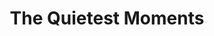 ---
layout: product
id: 2062558101566
title: The Quietest Moments
body_html: >-
  <p>Taken on Grouse Mountain in 2016.</p>

  <p>While on a snowshoe hike up through the Dam Mountain trail, we stopped at a ridge that overlooked this incredible valley and mountain in the distance.</p>

  <p> </p>
vendor: Connell McCarthy
product_type: Photo Print
created_at: 2019-03-17T13:30:37-04:00
handle: the-quietest-moments
updated_at: 2022-01-18T10:42:43-05:00
published_at: 2018-08-22T19:38:24-04:00
template_suffix: ""
status: active
published_scope: global
tags: Batch 03, mountain, mountains, Print, snow, winter
admin_graphql_api_id: gid://shopify/Product/2062558101566
variants:
  - id: 39577243320382
    product_id: 2062558101566
    title: 8x10” / Full Colour
    price: "35.00"
    sku: CM-PP-B3-08-XXS-FC
    position: 1
    inventory_policy: deny
    compare_at_price: null
    fulfillment_service: manual
    inventory_management: null
    option1: 8x10”
    option2: Full Colour
    option3: null
    created_at: 2021-09-01T15:28:47-04:00
    updated_at: 2021-09-01T15:29:31-04:00
    taxable: true
    barcode: ""
    grams: 208
    image_id: 6301832347710
    weight: 0.208
    weight_unit: kg
    inventory_item_id: 41671683997758
    inventory_quantity: 0
    old_inventory_quantity: 0
    requires_shipping: true
    admin_graphql_api_id: gid://shopify/ProductVariant/39577243320382
  - id: 39577243353150
    product_id: 2062558101566
    title: 8x10” / Black & White
    price: "35.00"
    sku: CM-PP-B3-08-XXS-BW
    position: 2
    inventory_policy: deny
    compare_at_price: null
    fulfillment_service: manual
    inventory_management: null
    option1: 8x10”
    option2: Black & White
    option3: null
    created_at: 2021-09-01T15:28:47-04:00
    updated_at: 2021-09-01T15:29:31-04:00
    taxable: true
    barcode: ""
    grams: 208
    image_id: 6301832282174
    weight: 0.208
    weight_unit: kg
    inventory_item_id: 41671684030526
    inventory_quantity: 0
    old_inventory_quantity: 0
    requires_shipping: true
    admin_graphql_api_id: gid://shopify/ProductVariant/39577243353150
  - id: 39577243385918
    product_id: 2062558101566
    title: 8.5x11” / Full Colour
    price: "35.00"
    sku: CM-PP-B3-08-XS-FC
    position: 3
    inventory_policy: deny
    compare_at_price: null
    fulfillment_service: manual
    inventory_management: null
    option1: 8.5x11”
    option2: Full Colour
    option3: null
    created_at: 2021-09-01T15:28:47-04:00
    updated_at: 2021-09-01T15:29:31-04:00
    taxable: true
    barcode: ""
    grams: 208
    image_id: 6301832347710
    weight: 0.208
    weight_unit: kg
    inventory_item_id: 41671684063294
    inventory_quantity: 0
    old_inventory_quantity: 0
    requires_shipping: true
    admin_graphql_api_id: gid://shopify/ProductVariant/39577243385918
  - id: 39577243418686
    product_id: 2062558101566
    title: 8.5x11” / Black & White
    price: "35.00"
    sku: CM-PP-B3-08-XS-BW
    position: 4
    inventory_policy: deny
    compare_at_price: null
    fulfillment_service: manual
    inventory_management: null
    option1: 8.5x11”
    option2: Black & White
    option3: null
    created_at: 2021-09-01T15:28:47-04:00
    updated_at: 2021-09-01T15:29:31-04:00
    taxable: true
    barcode: ""
    grams: 208
    image_id: 6301832282174
    weight: 0.208
    weight_unit: kg
    inventory_item_id: 41671684096062
    inventory_quantity: 0
    old_inventory_quantity: 0
    requires_shipping: true
    admin_graphql_api_id: gid://shopify/ProductVariant/39577243418686
  - id: 39577243451454
    product_id: 2062558101566
    title: 13x19” / Full Colour
    price: "40.00"
    sku: CM-PP-B3-08-S-FC
    position: 5
    inventory_policy: deny
    compare_at_price: null
    fulfillment_service: manual
    inventory_management: null
    option1: 13x19”
    option2: Full Colour
    option3: null
    created_at: 2021-09-01T15:28:47-04:00
    updated_at: 2021-09-01T15:29:31-04:00
    taxable: true
    barcode: ""
    grams: 208
    image_id: 6301832347710
    weight: 0.208
    weight_unit: kg
    inventory_item_id: 41671684128830
    inventory_quantity: 0
    old_inventory_quantity: 0
    requires_shipping: true
    admin_graphql_api_id: gid://shopify/ProductVariant/39577243451454
  - id: 39577243516990
    product_id: 2062558101566
    title: 13x19” / Black & White
    price: "40.00"
    sku: CM-PP-B3-08-S-BW
    position: 6
    inventory_policy: deny
    compare_at_price: null
    fulfillment_service: manual
    inventory_management: null
    option1: 13x19”
    option2: Black & White
    option3: null
    created_at: 2021-09-01T15:28:47-04:00
    updated_at: 2021-09-01T15:29:31-04:00
    taxable: true
    barcode: ""
    grams: 208
    image_id: 6301832282174
    weight: 0.208
    weight_unit: kg
    inventory_item_id: 41671684161598
    inventory_quantity: 0
    old_inventory_quantity: 0
    requires_shipping: true
    admin_graphql_api_id: gid://shopify/ProductVariant/39577243516990
  - id: 39577243582526
    product_id: 2062558101566
    title: 16x20” / Full Colour
    price: "50.00"
    sku: CM-PP-B3-08-M-FC
    position: 7
    inventory_policy: deny
    compare_at_price: null
    fulfillment_service: manual
    inventory_management: null
    option1: 16x20”
    option2: Full Colour
    option3: null
    created_at: 2021-09-01T15:28:47-04:00
    updated_at: 2021-09-01T15:29:31-04:00
    taxable: true
    barcode: ""
    grams: 208
    image_id: 6301832347710
    weight: 0.208
    weight_unit: kg
    inventory_item_id: 41671684194366
    inventory_quantity: 0
    old_inventory_quantity: 0
    requires_shipping: true
    admin_graphql_api_id: gid://shopify/ProductVariant/39577243582526
  - id: 39577243648062
    product_id: 2062558101566
    title: 16x20” / Black & White
    price: "50.00"
    sku: CM-PP-B3-08-M-BW
    position: 8
    inventory_policy: deny
    compare_at_price: null
    fulfillment_service: manual
    inventory_management: null
    option1: 16x20”
    option2: Black & White
    option3: null
    created_at: 2021-09-01T15:28:47-04:00
    updated_at: 2021-09-01T15:29:31-04:00
    taxable: true
    barcode: ""
    grams: 208
    image_id: 6301832282174
    weight: 0.208
    weight_unit: kg
    inventory_item_id: 41671684227134
    inventory_quantity: 0
    old_inventory_quantity: 0
    requires_shipping: true
    admin_graphql_api_id: gid://shopify/ProductVariant/39577243648062
  - id: 39577243713598
    product_id: 2062558101566
    title: 20x24” / Full Colour
    price: "60.00"
    sku: CM-PP-B3-08-L-FC
    position: 9
    inventory_policy: deny
    compare_at_price: null
    fulfillment_service: manual
    inventory_management: null
    option1: 20x24”
    option2: Full Colour
    option3: null
    created_at: 2021-09-01T15:28:47-04:00
    updated_at: 2021-09-01T15:29:31-04:00
    taxable: true
    barcode: ""
    grams: 208
    image_id: 6301832347710
    weight: 0.208
    weight_unit: kg
    inventory_item_id: 41671684259902
    inventory_quantity: 0
    old_inventory_quantity: 0
    requires_shipping: true
    admin_graphql_api_id: gid://shopify/ProductVariant/39577243713598
  - id: 39577243779134
    product_id: 2062558101566
    title: 20x24” / Black & White
    price: "60.00"
    sku: CM-PP-B3-08-L-BW
    position: 10
    inventory_policy: deny
    compare_at_price: null
    fulfillment_service: manual
    inventory_management: null
    option1: 20x24”
    option2: Black & White
    option3: null
    created_at: 2021-09-01T15:28:47-04:00
    updated_at: 2021-09-01T15:29:31-04:00
    taxable: true
    barcode: ""
    grams: 208
    image_id: 6301832282174
    weight: 0.208
    weight_unit: kg
    inventory_item_id: 41671684292670
    inventory_quantity: 0
    old_inventory_quantity: 0
    requires_shipping: true
    admin_graphql_api_id: gid://shopify/ProductVariant/39577243779134
  - id: 39577243844670
    product_id: 2062558101566
    title: 20x30” / Full Colour
    price: "70.00"
    sku: CM-PP-B3-08-XL-FC
    position: 11
    inventory_policy: deny
    compare_at_price: null
    fulfillment_service: manual
    inventory_management: null
    option1: 20x30”
    option2: Full Colour
    option3: null
    created_at: 2021-09-01T15:28:47-04:00
    updated_at: 2021-09-01T15:29:31-04:00
    taxable: true
    barcode: ""
    grams: 208
    image_id: 6301832347710
    weight: 0.208
    weight_unit: kg
    inventory_item_id: 41671684325438
    inventory_quantity: 0
    old_inventory_quantity: 0
    requires_shipping: true
    admin_graphql_api_id: gid://shopify/ProductVariant/39577243844670
  - id: 39577243877438
    product_id: 2062558101566
    title: 20x30” / Black & White
    price: "70.00"
    sku: CM-PP-B3-08-XL-BW
    position: 12
    inventory_policy: deny
    compare_at_price: null
    fulfillment_service: manual
    inventory_management: null
    option1: 20x30”
    option2: Black & White
    option3: null
    created_at: 2021-09-01T15:28:47-04:00
    updated_at: 2021-09-01T15:29:31-04:00
    taxable: true
    barcode: ""
    grams: 208
    image_id: 6301832282174
    weight: 0.208
    weight_unit: kg
    inventory_item_id: 41671684358206
    inventory_quantity: 0
    old_inventory_quantity: 0
    requires_shipping: true
    admin_graphql_api_id: gid://shopify/ProductVariant/39577243877438
  - id: 39577243942974
    product_id: 2062558101566
    title: 24x36” / Full Colour
    price: "90.00"
    sku: CM-PP-B3-08-XXL-FC
    position: 13
    inventory_policy: deny
    compare_at_price: null
    fulfillment_service: manual
    inventory_management: null
    option1: 24x36”
    option2: Full Colour
    option3: null
    created_at: 2021-09-01T15:28:47-04:00
    updated_at: 2021-09-01T15:29:31-04:00
    taxable: true
    barcode: ""
    grams: 208
    image_id: 6301832347710
    weight: 0.208
    weight_unit: kg
    inventory_item_id: 41671684390974
    inventory_quantity: 0
    old_inventory_quantity: 0
    requires_shipping: true
    admin_graphql_api_id: gid://shopify/ProductVariant/39577243942974
  - id: 39577244008510
    product_id: 2062558101566
    title: 24x36” / Black & White
    price: "90.00"
    sku: CM-PP-B3-08-XXL-BW
    position: 14
    inventory_policy: deny
    compare_at_price: null
    fulfillment_service: manual
    inventory_management: null
    option1: 24x36”
    option2: Black & White
    option3: null
    created_at: 2021-09-01T15:28:47-04:00
    updated_at: 2021-09-01T15:29:31-04:00
    taxable: true
    barcode: ""
    grams: 208
    image_id: 6301832282174
    weight: 0.208
    weight_unit: kg
    inventory_item_id: 41671684423742
    inventory_quantity: 0
    old_inventory_quantity: 0
    requires_shipping: true
    admin_graphql_api_id: gid://shopify/ProductVariant/39577244008510
  - id: 39577244074046
    product_id: 2062558101566
    title: 30x40” / Full Colour
    price: "100.00"
    sku: CM-PP-B3-08-XXXL-FC
    position: 15
    inventory_policy: deny
    compare_at_price: null
    fulfillment_service: manual
    inventory_management: null
    option1: 30x40”
    option2: Full Colour
    option3: null
    created_at: 2021-09-01T15:28:47-04:00
    updated_at: 2021-09-01T15:29:32-04:00
    taxable: true
    barcode: ""
    grams: 208
    image_id: 6301832347710
    weight: 0.208
    weight_unit: kg
    inventory_item_id: 41671684456510
    inventory_quantity: 0
    old_inventory_quantity: 0
    requires_shipping: true
    admin_graphql_api_id: gid://shopify/ProductVariant/39577244074046
  - id: 39577244139582
    product_id: 2062558101566
    title: 30x40” / Black & White
    price: "100.00"
    sku: CM-PP-B3-08-XXXL-BW
    position: 16
    inventory_policy: deny
    compare_at_price: null
    fulfillment_service: manual
    inventory_management: null
    option1: 30x40”
    option2: Black & White
    option3: null
    created_at: 2021-09-01T15:28:47-04:00
    updated_at: 2021-09-01T15:29:32-04:00
    taxable: true
    barcode: ""
    grams: 208
    image_id: 6301832282174
    weight: 0.208
    weight_unit: kg
    inventory_item_id: 41671684489278
    inventory_quantity: 0
    old_inventory_quantity: 0
    requires_shipping: true
    admin_graphql_api_id: gid://shopify/ProductVariant/39577244139582
options:
  - id: 2805847294014
    product_id: 2062558101566
    name: Size
    position: 1
    values:
      - 8x10”
      - 8.5x11”
      - 13x19”
      - 16x20”
      - 20x24”
      - 20x30”
      - 24x36”
      - 30x40”
  - id: 8590066286654
    product_id: 2062558101566
    name: Color
    position: 2
    values:
      - Full Colour
      - Black & White
images:
  - id: 6301832347710
    product_id: 2062558101566
    position: 1
    created_at: 2019-03-17T13:30:50-04:00
    updated_at: 2019-10-20T18:44:17-04:00
    alt: null
    width: 1000
    height: 1500
    src: https://cdn.shopify.com/s/files/1/1624/2355/products/The-Quietest-Moments---Product-2019.jpg?v=1571611457
    variant_ids:
      - 39577243320382
      - 39577243385918
      - 39577243451454
      - 39577243582526
      - 39577243713598
      - 39577243844670
      - 39577243942974
      - 39577244074046
    admin_graphql_api_id: gid://shopify/ProductImage/6301832347710
  - id: 6301832282174
    product_id: 2062558101566
    position: 2
    created_at: 2019-03-17T13:30:48-04:00
    updated_at: 2019-10-20T18:44:17-04:00
    alt: null
    width: 1000
    height: 1500
    src: https://cdn.shopify.com/s/files/1/1624/2355/products/The-Quietest-Moments---Product-2019-B_W.jpg?v=1571611457
    variant_ids:
      - 39577243353150
      - 39577243418686
      - 39577243516990
      - 39577243648062
      - 39577243779134
      - 39577243877438
      - 39577244008510
      - 39577244139582
    admin_graphql_api_id: gid://shopify/ProductImage/6301832282174
  - id: 28230405521470
    product_id: 2062558101566
    position: 3
    created_at: 2021-05-04T21:16:44-04:00
    updated_at: 2021-05-04T21:16:44-04:00
    alt: null
    width: 2000
    height: 1800
    src: https://cdn.shopify.com/s/files/1/1624/2355/products/PAR_02_0001_3ec30f4e-f824-4b09-9f97-fbbfe6231c5f.png?v=1620177404
    variant_ids: []
    admin_graphql_api_id: gid://shopify/ProductImage/28230405521470
image:
  id: 6301832347710
  product_id: 2062558101566
  position: 1
  created_at: 2019-03-17T13:30:50-04:00
  updated_at: 2019-10-20T18:44:17-04:00
  alt: null
  width: 1000
  height: 1500
  src: https://cdn.shopify.com/s/files/1/1624/2355/products/The-Quietest-Moments---Product-2019.jpg?v=1571611457
  variant_ids:
    - 39577243320382
    - 39577243385918
    - 39577243451454
    - 39577243582526
    - 39577243713598
    - 39577243844670
    - 39577243942974
    - 39577244074046
  admin_graphql_api_id: gid://shopify/ProductImage/6301832347710

---